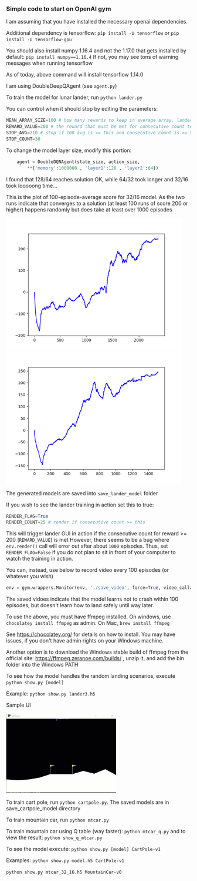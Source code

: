 ### Simple code to start on OpenAI gym
I am assuming that you have installed the necessary openai dependencies.

Additional dependency is tensorflow: `pip install -U tensorflow` or `pip install -U tensorflow-gpu`

You should also install numpy 1.16.4 and not the 1.17.0 that gets installed by default: `pip install numpy==1.16.4`
If not, you may see tons of warning messages when running tensorflow

As of today, above command will install tensorflow 1.14.0

I am using DoubleDeepQAgent (see `agent.py`)

To train the model for lunar lander, run
`python lander.py`

You can control when it should stop by editing the parameters:
```python
MEAN_ARRAY_SIZE=100 # how many rewards to keep in average array, lander=100
REWARD_VALUE=200 # the reward that must be met for consecutive count to increase, lander=200
STOP_AVG=210 # stop if 100 avg is >= this and consecutive count is >= STOP_COUNT, lander > 200
STOP_COUNT=30
```
To change the model layer size, modify this portion:
```python
    agent = DoubleDQNAgent(state_size, action_size, 
        **{'memory':1000000 , 'layer1':128 , 'layer2':64})
```
I found that 128/64 reaches solution OK, while 64/32 took longer and 32/16 took looooong time...

This is the plot of 100-episode-average score for 32/16 model.
As the two runs indicate that converges to a solution (at least 100 runs of score 200 or higher) happens randomly but does take at least over 1000 episodes

![plot](lunarlander-v2.png) ![plot2](run2.png)

The generated models are saved into `save_lander_model` folder

If you wish to see the lander training in action set this to true:
```python
RENDER_FLAG=True
RENDER_COUNT=25 # render if consecutive count >= this
```

This will trigger lander GUI in action if the consecutive count for reward >= 200 (`REWARD_VALUE`) is met
However, there seems to be a bug where `env.render()` call will error out after about `1000` episodes.
Thus, set `RENDER_FLAG=False` if you do not plan to sit in front of your computer to watch the training in action.

You can, instead, use below to record video every 100 episodes (or whatever you wish)
```python
env = gym.wrappers.Monitor(env, './save_video', force=True, video_callable=lambda episode_id: episode_id%100==0)
```
The saved vidoes indicate that the model learns not to crash within 100 episodes, but doesn't learn how to land safely until way later.

To use the above, you must have ffmpeg installed.  On windows, use `chocolatey install ffmpeg` as admin. On Mac, `brew install ffmpeg`

See https://chocolatey.org/ for details on how to install.  You may have issues, if you don't have admin rights on your Windows machine.

Another option is to download the Windows stable build of ffmpeg from the official site: https://ffmpeg.zeranoe.com/builds/ , unzip it, and add the bin folder into the Windows PATH

To see how the model handles the random landing scenarios, execute
`python show.py [model]`

Example: `python show.py lander3.h5`

Sample UI

![lander](lander.gif)


To train cart pole, run `python cartpole.py`.
The saved models are in save_cartpole_model directory

To train mountain car, run `python mtcar.py`

To train mountain car using Q table (way faster): `python mtcar_q.py` and to view the result: `python show_q_mtcar.py`

To see the model execute:
`python show.py [model] CartPole-v1`

Examples: 
`python show.py model.h5 CartPole-v1`

`python show.py mtcar_32_16.h5 MountainCar-v0`
